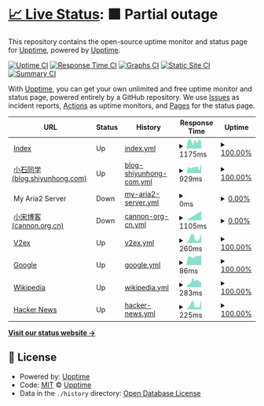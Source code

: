 # [📈 Live Status](https://monitor.b23.fun): <!--live status--> **🟧 Partial outage**

This repository contains the open-source uptime monitor and status page for [Upptime](https://upptime.js.org), powered by [Upptime](https://github.com/upptime/upptime).

[![Uptime CI](https://github.com/Just-test-it/monitor/workflows/Uptime%20CI/badge.svg)](https://github.com/Just-test-it/monitor/actions?query=workflow%3A%22Uptime+CI%22)
[![Response Time CI](https://github.com/Just-test-it/monitor/workflows/Response%20Time%20CI/badge.svg)](https://github.com/Just-test-it/monitor/actions?query=workflow%3A%22Response+Time+CI%22)
[![Graphs CI](https://github.com/Just-test-it/monitor/workflows/Graphs%20CI/badge.svg)](https://github.com/Just-test-it/monitor/actions?query=workflow%3A%22Graphs+CI%22)
[![Static Site CI](https://github.com/Just-test-it/monitor/workflows/Static%20Site%20CI/badge.svg)](https://github.com/Just-test-it/monitor/actions?query=workflow%3A%22Static+Site+CI%22)
[![Summary CI](https://github.com/Just-test-it/monitor/workflows/Summary%20CI/badge.svg)](https://github.com/Just-test-it/monitor/actions?query=workflow%3A%22Summary+CI%22)

With [Upptime](https://upptime.js.org), you can get your own unlimited and free uptime monitor and status page, powered entirely by a GitHub repository. We use [Issues](https://github.com/upptime/upptime/issues) as incident reports, [Actions](https://github.com/Just-test-it/monitor/actions) as uptime monitors, and [Pages](https://monitor.b23.fun) for the status page.

<!--start: status pages-->
<!-- This summary is generated by Upptime (https://github.com/upptime/upptime) -->
<!-- Do not edit this manually, your changes will be overwritten -->
<!-- prettier-ignore -->
| URL | Status | History | Response Time | Uptime |
| --- | ------ | ------- | ------------- | ------ |
| <img alt="" src="https://icons.duckduckgo.com/ip3/www.shiyunhong.com.ico" height="13"> [Index](https://www.shiyunhong.com) | Up | [index.yml](https://github.com/Just-test-it/monitor/commits/HEAD/history/index.yml) | <details><summary><img alt="Response time graph" src="./graphs/index/response-time-week.png" height="20"> 1175ms</summary><br><a href="https://monitor.b23.fun/history/index"><img alt="Response time 941" src="https://img.shields.io/endpoint?url=https%3A%2F%2Fraw.githubusercontent.com%2FJust-test-it%2Fmonitor%2FHEAD%2Fapi%2Findex%2Fresponse-time.json"></a><br><a href="https://monitor.b23.fun/history/index"><img alt="24-hour response time 1148" src="https://img.shields.io/endpoint?url=https%3A%2F%2Fraw.githubusercontent.com%2FJust-test-it%2Fmonitor%2FHEAD%2Fapi%2Findex%2Fresponse-time-day.json"></a><br><a href="https://monitor.b23.fun/history/index"><img alt="7-day response time 1175" src="https://img.shields.io/endpoint?url=https%3A%2F%2Fraw.githubusercontent.com%2FJust-test-it%2Fmonitor%2FHEAD%2Fapi%2Findex%2Fresponse-time-week.json"></a><br><a href="https://monitor.b23.fun/history/index"><img alt="30-day response time 1252" src="https://img.shields.io/endpoint?url=https%3A%2F%2Fraw.githubusercontent.com%2FJust-test-it%2Fmonitor%2FHEAD%2Fapi%2Findex%2Fresponse-time-month.json"></a><br><a href="https://monitor.b23.fun/history/index"><img alt="1-year response time 1025" src="https://img.shields.io/endpoint?url=https%3A%2F%2Fraw.githubusercontent.com%2FJust-test-it%2Fmonitor%2FHEAD%2Fapi%2Findex%2Fresponse-time-year.json"></a></details> | <details><summary><a href="https://monitor.b23.fun/history/index">100.00%</a></summary><a href="https://monitor.b23.fun/history/index"><img alt="All-time uptime 91.26%" src="https://img.shields.io/endpoint?url=https%3A%2F%2Fraw.githubusercontent.com%2FJust-test-it%2Fmonitor%2FHEAD%2Fapi%2Findex%2Fuptime.json"></a><br><a href="https://monitor.b23.fun/history/index"><img alt="24-hour uptime 100.00%" src="https://img.shields.io/endpoint?url=https%3A%2F%2Fraw.githubusercontent.com%2FJust-test-it%2Fmonitor%2FHEAD%2Fapi%2Findex%2Fuptime-day.json"></a><br><a href="https://monitor.b23.fun/history/index"><img alt="7-day uptime 100.00%" src="https://img.shields.io/endpoint?url=https%3A%2F%2Fraw.githubusercontent.com%2FJust-test-it%2Fmonitor%2FHEAD%2Fapi%2Findex%2Fuptime-week.json"></a><br><a href="https://monitor.b23.fun/history/index"><img alt="30-day uptime 100.00%" src="https://img.shields.io/endpoint?url=https%3A%2F%2Fraw.githubusercontent.com%2FJust-test-it%2Fmonitor%2FHEAD%2Fapi%2Findex%2Fuptime-month.json"></a><br><a href="https://monitor.b23.fun/history/index"><img alt="1-year uptime 87.56%" src="https://img.shields.io/endpoint?url=https%3A%2F%2Fraw.githubusercontent.com%2FJust-test-it%2Fmonitor%2FHEAD%2Fapi%2Findex%2Fuptime-year.json"></a></details>
| <img alt="" src="https://icons.duckduckgo.com/ip3/blog.shiyunhong.com.ico" height="13"> [小石同学(blog.shiyunhong.com)](https://blog.shiyunhong.com) | Up | [blog-shiyunhong-com.yml](https://github.com/Just-test-it/monitor/commits/HEAD/history/blog-shiyunhong-com.yml) | <details><summary><img alt="Response time graph" src="./graphs/blog-shiyunhong-com/response-time-week.png" height="20"> 929ms</summary><br><a href="https://monitor.b23.fun/history/blog-shiyunhong-com"><img alt="Response time 602" src="https://img.shields.io/endpoint?url=https%3A%2F%2Fraw.githubusercontent.com%2FJust-test-it%2Fmonitor%2FHEAD%2Fapi%2Fblog-shiyunhong-com%2Fresponse-time.json"></a><br><a href="https://monitor.b23.fun/history/blog-shiyunhong-com"><img alt="24-hour response time 1463" src="https://img.shields.io/endpoint?url=https%3A%2F%2Fraw.githubusercontent.com%2FJust-test-it%2Fmonitor%2FHEAD%2Fapi%2Fblog-shiyunhong-com%2Fresponse-time-day.json"></a><br><a href="https://monitor.b23.fun/history/blog-shiyunhong-com"><img alt="7-day response time 929" src="https://img.shields.io/endpoint?url=https%3A%2F%2Fraw.githubusercontent.com%2FJust-test-it%2Fmonitor%2FHEAD%2Fapi%2Fblog-shiyunhong-com%2Fresponse-time-week.json"></a><br><a href="https://monitor.b23.fun/history/blog-shiyunhong-com"><img alt="30-day response time 1009" src="https://img.shields.io/endpoint?url=https%3A%2F%2Fraw.githubusercontent.com%2FJust-test-it%2Fmonitor%2FHEAD%2Fapi%2Fblog-shiyunhong-com%2Fresponse-time-month.json"></a><br><a href="https://monitor.b23.fun/history/blog-shiyunhong-com"><img alt="1-year response time 664" src="https://img.shields.io/endpoint?url=https%3A%2F%2Fraw.githubusercontent.com%2FJust-test-it%2Fmonitor%2FHEAD%2Fapi%2Fblog-shiyunhong-com%2Fresponse-time-year.json"></a></details> | <details><summary><a href="https://monitor.b23.fun/history/blog-shiyunhong-com">100.00%</a></summary><a href="https://monitor.b23.fun/history/blog-shiyunhong-com"><img alt="All-time uptime 99.80%" src="https://img.shields.io/endpoint?url=https%3A%2F%2Fraw.githubusercontent.com%2FJust-test-it%2Fmonitor%2FHEAD%2Fapi%2Fblog-shiyunhong-com%2Fuptime.json"></a><br><a href="https://monitor.b23.fun/history/blog-shiyunhong-com"><img alt="24-hour uptime 100.00%" src="https://img.shields.io/endpoint?url=https%3A%2F%2Fraw.githubusercontent.com%2FJust-test-it%2Fmonitor%2FHEAD%2Fapi%2Fblog-shiyunhong-com%2Fuptime-day.json"></a><br><a href="https://monitor.b23.fun/history/blog-shiyunhong-com"><img alt="7-day uptime 100.00%" src="https://img.shields.io/endpoint?url=https%3A%2F%2Fraw.githubusercontent.com%2FJust-test-it%2Fmonitor%2FHEAD%2Fapi%2Fblog-shiyunhong-com%2Fuptime-week.json"></a><br><a href="https://monitor.b23.fun/history/blog-shiyunhong-com"><img alt="30-day uptime 100.00%" src="https://img.shields.io/endpoint?url=https%3A%2F%2Fraw.githubusercontent.com%2FJust-test-it%2Fmonitor%2FHEAD%2Fapi%2Fblog-shiyunhong-com%2Fuptime-month.json"></a><br><a href="https://monitor.b23.fun/history/blog-shiyunhong-com"><img alt="1-year uptime 99.72%" src="https://img.shields.io/endpoint?url=https%3A%2F%2Fraw.githubusercontent.com%2FJust-test-it%2Fmonitor%2FHEAD%2Fapi%2Fblog-shiyunhong-com%2Fuptime-year.json"></a></details>
| <img alt="" src="https://icons.duckduckgo.com/ip3/null.ico" height="13"> My Aria2 Server | Down | [my-aria2-server.yml](https://github.com/Just-test-it/monitor/commits/HEAD/history/my-aria2-server.yml) | <details><summary><img alt="Response time graph" src="./graphs/my-aria2-server/response-time-week.png" height="20"> 0ms</summary><br><a href="https://monitor.b23.fun/history/my-aria2-server"><img alt="Response time 1651" src="https://img.shields.io/endpoint?url=https%3A%2F%2Fraw.githubusercontent.com%2FJust-test-it%2Fmonitor%2FHEAD%2Fapi%2Fmy-aria2-server%2Fresponse-time.json"></a><br><a href="https://monitor.b23.fun/history/my-aria2-server"><img alt="24-hour response time 0" src="https://img.shields.io/endpoint?url=https%3A%2F%2Fraw.githubusercontent.com%2FJust-test-it%2Fmonitor%2FHEAD%2Fapi%2Fmy-aria2-server%2Fresponse-time-day.json"></a><br><a href="https://monitor.b23.fun/history/my-aria2-server"><img alt="7-day response time 0" src="https://img.shields.io/endpoint?url=https%3A%2F%2Fraw.githubusercontent.com%2FJust-test-it%2Fmonitor%2FHEAD%2Fapi%2Fmy-aria2-server%2Fresponse-time-week.json"></a><br><a href="https://monitor.b23.fun/history/my-aria2-server"><img alt="30-day response time 6912" src="https://img.shields.io/endpoint?url=https%3A%2F%2Fraw.githubusercontent.com%2FJust-test-it%2Fmonitor%2FHEAD%2Fapi%2Fmy-aria2-server%2Fresponse-time-month.json"></a><br><a href="https://monitor.b23.fun/history/my-aria2-server"><img alt="1-year response time 2097" src="https://img.shields.io/endpoint?url=https%3A%2F%2Fraw.githubusercontent.com%2FJust-test-it%2Fmonitor%2FHEAD%2Fapi%2Fmy-aria2-server%2Fresponse-time-year.json"></a></details> | <details><summary><a href="https://monitor.b23.fun/history/my-aria2-server">0.00%</a></summary><a href="https://monitor.b23.fun/history/my-aria2-server"><img alt="All-time uptime 59.27%" src="https://img.shields.io/endpoint?url=https%3A%2F%2Fraw.githubusercontent.com%2FJust-test-it%2Fmonitor%2FHEAD%2Fapi%2Fmy-aria2-server%2Fuptime.json"></a><br><a href="https://monitor.b23.fun/history/my-aria2-server"><img alt="24-hour uptime 0.00%" src="https://img.shields.io/endpoint?url=https%3A%2F%2Fraw.githubusercontent.com%2FJust-test-it%2Fmonitor%2FHEAD%2Fapi%2Fmy-aria2-server%2Fuptime-day.json"></a><br><a href="https://monitor.b23.fun/history/my-aria2-server"><img alt="7-day uptime 0.00%" src="https://img.shields.io/endpoint?url=https%3A%2F%2Fraw.githubusercontent.com%2FJust-test-it%2Fmonitor%2FHEAD%2Fapi%2Fmy-aria2-server%2Fuptime-week.json"></a><br><a href="https://monitor.b23.fun/history/my-aria2-server"><img alt="30-day uptime 0.00%" src="https://img.shields.io/endpoint?url=https%3A%2F%2Fraw.githubusercontent.com%2FJust-test-it%2Fmonitor%2FHEAD%2Fapi%2Fmy-aria2-server%2Fuptime-month.json"></a><br><a href="https://monitor.b23.fun/history/my-aria2-server"><img alt="1-year uptime 42.87%" src="https://img.shields.io/endpoint?url=https%3A%2F%2Fraw.githubusercontent.com%2FJust-test-it%2Fmonitor%2FHEAD%2Fapi%2Fmy-aria2-server%2Fuptime-year.json"></a></details>
| <img alt="" src="https://icons.duckduckgo.com/ip3/cannon.org.cn.ico" height="13"> [小宋博客(cannon.org.cn)](https://cannon.org.cn) | Down | [cannon-org-cn.yml](https://github.com/Just-test-it/monitor/commits/HEAD/history/cannon-org-cn.yml) | <details><summary><img alt="Response time graph" src="./graphs/cannon-org-cn/response-time-week.png" height="20"> 1105ms</summary><br><a href="https://monitor.b23.fun/history/cannon-org-cn"><img alt="Response time 1536" src="https://img.shields.io/endpoint?url=https%3A%2F%2Fraw.githubusercontent.com%2FJust-test-it%2Fmonitor%2FHEAD%2Fapi%2Fcannon-org-cn%2Fresponse-time.json"></a><br><a href="https://monitor.b23.fun/history/cannon-org-cn"><img alt="24-hour response time 0" src="https://img.shields.io/endpoint?url=https%3A%2F%2Fraw.githubusercontent.com%2FJust-test-it%2Fmonitor%2FHEAD%2Fapi%2Fcannon-org-cn%2Fresponse-time-day.json"></a><br><a href="https://monitor.b23.fun/history/cannon-org-cn"><img alt="7-day response time 1105" src="https://img.shields.io/endpoint?url=https%3A%2F%2Fraw.githubusercontent.com%2FJust-test-it%2Fmonitor%2FHEAD%2Fapi%2Fcannon-org-cn%2Fresponse-time-week.json"></a><br><a href="https://monitor.b23.fun/history/cannon-org-cn"><img alt="30-day response time 2518" src="https://img.shields.io/endpoint?url=https%3A%2F%2Fraw.githubusercontent.com%2FJust-test-it%2Fmonitor%2FHEAD%2Fapi%2Fcannon-org-cn%2Fresponse-time-month.json"></a><br><a href="https://monitor.b23.fun/history/cannon-org-cn"><img alt="1-year response time 1592" src="https://img.shields.io/endpoint?url=https%3A%2F%2Fraw.githubusercontent.com%2FJust-test-it%2Fmonitor%2FHEAD%2Fapi%2Fcannon-org-cn%2Fresponse-time-year.json"></a></details> | <details><summary><a href="https://monitor.b23.fun/history/cannon-org-cn">0.00%</a></summary><a href="https://monitor.b23.fun/history/cannon-org-cn"><img alt="All-time uptime 88.45%" src="https://img.shields.io/endpoint?url=https%3A%2F%2Fraw.githubusercontent.com%2FJust-test-it%2Fmonitor%2FHEAD%2Fapi%2Fcannon-org-cn%2Fuptime.json"></a><br><a href="https://monitor.b23.fun/history/cannon-org-cn"><img alt="24-hour uptime 0.00%" src="https://img.shields.io/endpoint?url=https%3A%2F%2Fraw.githubusercontent.com%2FJust-test-it%2Fmonitor%2FHEAD%2Fapi%2Fcannon-org-cn%2Fuptime-day.json"></a><br><a href="https://monitor.b23.fun/history/cannon-org-cn"><img alt="7-day uptime 0.00%" src="https://img.shields.io/endpoint?url=https%3A%2F%2Fraw.githubusercontent.com%2FJust-test-it%2Fmonitor%2FHEAD%2Fapi%2Fcannon-org-cn%2Fuptime-week.json"></a><br><a href="https://monitor.b23.fun/history/cannon-org-cn"><img alt="30-day uptime 0.00%" src="https://img.shields.io/endpoint?url=https%3A%2F%2Fraw.githubusercontent.com%2FJust-test-it%2Fmonitor%2FHEAD%2Fapi%2Fcannon-org-cn%2Fuptime-month.json"></a><br><a href="https://monitor.b23.fun/history/cannon-org-cn"><img alt="1-year uptime 87.61%" src="https://img.shields.io/endpoint?url=https%3A%2F%2Fraw.githubusercontent.com%2FJust-test-it%2Fmonitor%2FHEAD%2Fapi%2Fcannon-org-cn%2Fuptime-year.json"></a></details>
| <img alt="" src="https://icons.duckduckgo.com/ip3/v2ex.com.ico" height="13"> [V2ex](https://v2ex.com) | Up | [v2ex.yml](https://github.com/Just-test-it/monitor/commits/HEAD/history/v2ex.yml) | <details><summary><img alt="Response time graph" src="./graphs/v2ex/response-time-week.png" height="20"> 260ms</summary><br><a href="https://monitor.b23.fun/history/v2ex"><img alt="Response time 472" src="https://img.shields.io/endpoint?url=https%3A%2F%2Fraw.githubusercontent.com%2FJust-test-it%2Fmonitor%2FHEAD%2Fapi%2Fv2ex%2Fresponse-time.json"></a><br><a href="https://monitor.b23.fun/history/v2ex"><img alt="24-hour response time 447" src="https://img.shields.io/endpoint?url=https%3A%2F%2Fraw.githubusercontent.com%2FJust-test-it%2Fmonitor%2FHEAD%2Fapi%2Fv2ex%2Fresponse-time-day.json"></a><br><a href="https://monitor.b23.fun/history/v2ex"><img alt="7-day response time 260" src="https://img.shields.io/endpoint?url=https%3A%2F%2Fraw.githubusercontent.com%2FJust-test-it%2Fmonitor%2FHEAD%2Fapi%2Fv2ex%2Fresponse-time-week.json"></a><br><a href="https://monitor.b23.fun/history/v2ex"><img alt="30-day response time 1277" src="https://img.shields.io/endpoint?url=https%3A%2F%2Fraw.githubusercontent.com%2FJust-test-it%2Fmonitor%2FHEAD%2Fapi%2Fv2ex%2Fresponse-time-month.json"></a><br><a href="https://monitor.b23.fun/history/v2ex"><img alt="1-year response time 490" src="https://img.shields.io/endpoint?url=https%3A%2F%2Fraw.githubusercontent.com%2FJust-test-it%2Fmonitor%2FHEAD%2Fapi%2Fv2ex%2Fresponse-time-year.json"></a></details> | <details><summary><a href="https://monitor.b23.fun/history/v2ex">100.00%</a></summary><a href="https://monitor.b23.fun/history/v2ex"><img alt="All-time uptime 99.87%" src="https://img.shields.io/endpoint?url=https%3A%2F%2Fraw.githubusercontent.com%2FJust-test-it%2Fmonitor%2FHEAD%2Fapi%2Fv2ex%2Fuptime.json"></a><br><a href="https://monitor.b23.fun/history/v2ex"><img alt="24-hour uptime 100.00%" src="https://img.shields.io/endpoint?url=https%3A%2F%2Fraw.githubusercontent.com%2FJust-test-it%2Fmonitor%2FHEAD%2Fapi%2Fv2ex%2Fuptime-day.json"></a><br><a href="https://monitor.b23.fun/history/v2ex"><img alt="7-day uptime 100.00%" src="https://img.shields.io/endpoint?url=https%3A%2F%2Fraw.githubusercontent.com%2FJust-test-it%2Fmonitor%2FHEAD%2Fapi%2Fv2ex%2Fuptime-week.json"></a><br><a href="https://monitor.b23.fun/history/v2ex"><img alt="30-day uptime 100.00%" src="https://img.shields.io/endpoint?url=https%3A%2F%2Fraw.githubusercontent.com%2FJust-test-it%2Fmonitor%2FHEAD%2Fapi%2Fv2ex%2Fuptime-month.json"></a><br><a href="https://monitor.b23.fun/history/v2ex"><img alt="1-year uptime 99.90%" src="https://img.shields.io/endpoint?url=https%3A%2F%2Fraw.githubusercontent.com%2FJust-test-it%2Fmonitor%2FHEAD%2Fapi%2Fv2ex%2Fuptime-year.json"></a></details>
| <img alt="" src="https://icons.duckduckgo.com/ip3/www.google.com.ico" height="13"> [Google](https://www.google.com) | Up | [google.yml](https://github.com/Just-test-it/monitor/commits/HEAD/history/google.yml) | <details><summary><img alt="Response time graph" src="./graphs/google/response-time-week.png" height="20"> 86ms</summary><br><a href="https://monitor.b23.fun/history/google"><img alt="Response time 103" src="https://img.shields.io/endpoint?url=https%3A%2F%2Fraw.githubusercontent.com%2FJust-test-it%2Fmonitor%2FHEAD%2Fapi%2Fgoogle%2Fresponse-time.json"></a><br><a href="https://monitor.b23.fun/history/google"><img alt="24-hour response time 100" src="https://img.shields.io/endpoint?url=https%3A%2F%2Fraw.githubusercontent.com%2FJust-test-it%2Fmonitor%2FHEAD%2Fapi%2Fgoogle%2Fresponse-time-day.json"></a><br><a href="https://monitor.b23.fun/history/google"><img alt="7-day response time 86" src="https://img.shields.io/endpoint?url=https%3A%2F%2Fraw.githubusercontent.com%2FJust-test-it%2Fmonitor%2FHEAD%2Fapi%2Fgoogle%2Fresponse-time-week.json"></a><br><a href="https://monitor.b23.fun/history/google"><img alt="30-day response time 105" src="https://img.shields.io/endpoint?url=https%3A%2F%2Fraw.githubusercontent.com%2FJust-test-it%2Fmonitor%2FHEAD%2Fapi%2Fgoogle%2Fresponse-time-month.json"></a><br><a href="https://monitor.b23.fun/history/google"><img alt="1-year response time 95" src="https://img.shields.io/endpoint?url=https%3A%2F%2Fraw.githubusercontent.com%2FJust-test-it%2Fmonitor%2FHEAD%2Fapi%2Fgoogle%2Fresponse-time-year.json"></a></details> | <details><summary><a href="https://monitor.b23.fun/history/google">100.00%</a></summary><a href="https://monitor.b23.fun/history/google"><img alt="All-time uptime 100.00%" src="https://img.shields.io/endpoint?url=https%3A%2F%2Fraw.githubusercontent.com%2FJust-test-it%2Fmonitor%2FHEAD%2Fapi%2Fgoogle%2Fuptime.json"></a><br><a href="https://monitor.b23.fun/history/google"><img alt="24-hour uptime 100.00%" src="https://img.shields.io/endpoint?url=https%3A%2F%2Fraw.githubusercontent.com%2FJust-test-it%2Fmonitor%2FHEAD%2Fapi%2Fgoogle%2Fuptime-day.json"></a><br><a href="https://monitor.b23.fun/history/google"><img alt="7-day uptime 100.00%" src="https://img.shields.io/endpoint?url=https%3A%2F%2Fraw.githubusercontent.com%2FJust-test-it%2Fmonitor%2FHEAD%2Fapi%2Fgoogle%2Fuptime-week.json"></a><br><a href="https://monitor.b23.fun/history/google"><img alt="30-day uptime 100.00%" src="https://img.shields.io/endpoint?url=https%3A%2F%2Fraw.githubusercontent.com%2FJust-test-it%2Fmonitor%2FHEAD%2Fapi%2Fgoogle%2Fuptime-month.json"></a><br><a href="https://monitor.b23.fun/history/google"><img alt="1-year uptime 100.00%" src="https://img.shields.io/endpoint?url=https%3A%2F%2Fraw.githubusercontent.com%2FJust-test-it%2Fmonitor%2FHEAD%2Fapi%2Fgoogle%2Fuptime-year.json"></a></details>
| <img alt="" src="https://icons.duckduckgo.com/ip3/zh.wikipedia.org.ico" height="13"> [Wikipedia](https://zh.wikipedia.org) | Up | [wikipedia.yml](https://github.com/Just-test-it/monitor/commits/HEAD/history/wikipedia.yml) | <details><summary><img alt="Response time graph" src="./graphs/wikipedia/response-time-week.png" height="20"> 283ms</summary><br><a href="https://monitor.b23.fun/history/wikipedia"><img alt="Response time 306" src="https://img.shields.io/endpoint?url=https%3A%2F%2Fraw.githubusercontent.com%2FJust-test-it%2Fmonitor%2FHEAD%2Fapi%2Fwikipedia%2Fresponse-time.json"></a><br><a href="https://monitor.b23.fun/history/wikipedia"><img alt="24-hour response time 238" src="https://img.shields.io/endpoint?url=https%3A%2F%2Fraw.githubusercontent.com%2FJust-test-it%2Fmonitor%2FHEAD%2Fapi%2Fwikipedia%2Fresponse-time-day.json"></a><br><a href="https://monitor.b23.fun/history/wikipedia"><img alt="7-day response time 283" src="https://img.shields.io/endpoint?url=https%3A%2F%2Fraw.githubusercontent.com%2FJust-test-it%2Fmonitor%2FHEAD%2Fapi%2Fwikipedia%2Fresponse-time-week.json"></a><br><a href="https://monitor.b23.fun/history/wikipedia"><img alt="30-day response time 292" src="https://img.shields.io/endpoint?url=https%3A%2F%2Fraw.githubusercontent.com%2FJust-test-it%2Fmonitor%2FHEAD%2Fapi%2Fwikipedia%2Fresponse-time-month.json"></a><br><a href="https://monitor.b23.fun/history/wikipedia"><img alt="1-year response time 291" src="https://img.shields.io/endpoint?url=https%3A%2F%2Fraw.githubusercontent.com%2FJust-test-it%2Fmonitor%2FHEAD%2Fapi%2Fwikipedia%2Fresponse-time-year.json"></a></details> | <details><summary><a href="https://monitor.b23.fun/history/wikipedia">100.00%</a></summary><a href="https://monitor.b23.fun/history/wikipedia"><img alt="All-time uptime 100.00%" src="https://img.shields.io/endpoint?url=https%3A%2F%2Fraw.githubusercontent.com%2FJust-test-it%2Fmonitor%2FHEAD%2Fapi%2Fwikipedia%2Fuptime.json"></a><br><a href="https://monitor.b23.fun/history/wikipedia"><img alt="24-hour uptime 100.00%" src="https://img.shields.io/endpoint?url=https%3A%2F%2Fraw.githubusercontent.com%2FJust-test-it%2Fmonitor%2FHEAD%2Fapi%2Fwikipedia%2Fuptime-day.json"></a><br><a href="https://monitor.b23.fun/history/wikipedia"><img alt="7-day uptime 100.00%" src="https://img.shields.io/endpoint?url=https%3A%2F%2Fraw.githubusercontent.com%2FJust-test-it%2Fmonitor%2FHEAD%2Fapi%2Fwikipedia%2Fuptime-week.json"></a><br><a href="https://monitor.b23.fun/history/wikipedia"><img alt="30-day uptime 100.00%" src="https://img.shields.io/endpoint?url=https%3A%2F%2Fraw.githubusercontent.com%2FJust-test-it%2Fmonitor%2FHEAD%2Fapi%2Fwikipedia%2Fuptime-month.json"></a><br><a href="https://monitor.b23.fun/history/wikipedia"><img alt="1-year uptime 100.00%" src="https://img.shields.io/endpoint?url=https%3A%2F%2Fraw.githubusercontent.com%2FJust-test-it%2Fmonitor%2FHEAD%2Fapi%2Fwikipedia%2Fuptime-year.json"></a></details>
| <img alt="" src="https://icons.duckduckgo.com/ip3/news.ycombinator.com.ico" height="13"> [Hacker News](https://news.ycombinator.com) | Up | [hacker-news.yml](https://github.com/Just-test-it/monitor/commits/HEAD/history/hacker-news.yml) | <details><summary><img alt="Response time graph" src="./graphs/hacker-news/response-time-week.png" height="20"> 225ms</summary><br><a href="https://monitor.b23.fun/history/hacker-news"><img alt="Response time 354" src="https://img.shields.io/endpoint?url=https%3A%2F%2Fraw.githubusercontent.com%2FJust-test-it%2Fmonitor%2FHEAD%2Fapi%2Fhacker-news%2Fresponse-time.json"></a><br><a href="https://monitor.b23.fun/history/hacker-news"><img alt="24-hour response time 480" src="https://img.shields.io/endpoint?url=https%3A%2F%2Fraw.githubusercontent.com%2FJust-test-it%2Fmonitor%2FHEAD%2Fapi%2Fhacker-news%2Fresponse-time-day.json"></a><br><a href="https://monitor.b23.fun/history/hacker-news"><img alt="7-day response time 225" src="https://img.shields.io/endpoint?url=https%3A%2F%2Fraw.githubusercontent.com%2FJust-test-it%2Fmonitor%2FHEAD%2Fapi%2Fhacker-news%2Fresponse-time-week.json"></a><br><a href="https://monitor.b23.fun/history/hacker-news"><img alt="30-day response time 268" src="https://img.shields.io/endpoint?url=https%3A%2F%2Fraw.githubusercontent.com%2FJust-test-it%2Fmonitor%2FHEAD%2Fapi%2Fhacker-news%2Fresponse-time-month.json"></a><br><a href="https://monitor.b23.fun/history/hacker-news"><img alt="1-year response time 294" src="https://img.shields.io/endpoint?url=https%3A%2F%2Fraw.githubusercontent.com%2FJust-test-it%2Fmonitor%2FHEAD%2Fapi%2Fhacker-news%2Fresponse-time-year.json"></a></details> | <details><summary><a href="https://monitor.b23.fun/history/hacker-news">100.00%</a></summary><a href="https://monitor.b23.fun/history/hacker-news"><img alt="All-time uptime 99.95%" src="https://img.shields.io/endpoint?url=https%3A%2F%2Fraw.githubusercontent.com%2FJust-test-it%2Fmonitor%2FHEAD%2Fapi%2Fhacker-news%2Fuptime.json"></a><br><a href="https://monitor.b23.fun/history/hacker-news"><img alt="24-hour uptime 100.00%" src="https://img.shields.io/endpoint?url=https%3A%2F%2Fraw.githubusercontent.com%2FJust-test-it%2Fmonitor%2FHEAD%2Fapi%2Fhacker-news%2Fuptime-day.json"></a><br><a href="https://monitor.b23.fun/history/hacker-news"><img alt="7-day uptime 100.00%" src="https://img.shields.io/endpoint?url=https%3A%2F%2Fraw.githubusercontent.com%2FJust-test-it%2Fmonitor%2FHEAD%2Fapi%2Fhacker-news%2Fuptime-week.json"></a><br><a href="https://monitor.b23.fun/history/hacker-news"><img alt="30-day uptime 100.00%" src="https://img.shields.io/endpoint?url=https%3A%2F%2Fraw.githubusercontent.com%2FJust-test-it%2Fmonitor%2FHEAD%2Fapi%2Fhacker-news%2Fuptime-month.json"></a><br><a href="https://monitor.b23.fun/history/hacker-news"><img alt="1-year uptime 99.89%" src="https://img.shields.io/endpoint?url=https%3A%2F%2Fraw.githubusercontent.com%2FJust-test-it%2Fmonitor%2FHEAD%2Fapi%2Fhacker-news%2Fuptime-year.json"></a></details>

<!--end: status pages-->

[**Visit our status website →**](https://monitor.b23.fun)

## 📄 License

- Powered by: [Upptime](https://github.com/upptime/upptime)
- Code: [MIT](./LICENSE) © [Upptime](https://upptime.js.org)
- Data in the `./history` directory: [Open Database License](https://opendatacommons.org/licenses/odbl/1-0/)
